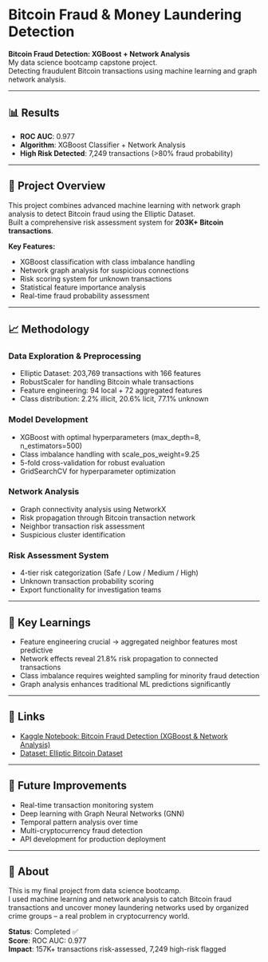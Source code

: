 # Bitcoin Fraud & Money Laundering Detection 

**Bitcoin Fraud Detection: XGBoost + Network Analysis**  
My data science bootcamp capstone project.  
Detecting fraudulent Bitcoin transactions using machine learning and graph network analysis.

---

## 📊 Results

- **ROC AUC**: 0.977  
- **Algorithm**: XGBoost Classifier + Network Analysis  
- **High Risk Detected**: 7,249 transactions (>80% fraud probability)

---

## 🚀 Project Overview

This project combines advanced machine learning with network graph analysis to detect Bitcoin fraud using the Elliptic Dataset.  
Built a comprehensive risk assessment system for **203K+ Bitcoin transactions**.

**Key Features:**
- XGBoost classification with class imbalance handling  
- Network graph analysis for suspicious connections  
- Risk scoring system for unknown transactions  
- Statistical feature importance analysis  
- Real-time fraud probability assessment  

---

## 📈 Methodology

### Data Exploration & Preprocessing
- Elliptic Dataset: 203,769 transactions with 166 features  
- RobustScaler for handling Bitcoin whale transactions  
- Feature engineering: 94 local + 72 aggregated features  
- Class distribution: 2.2% illicit, 20.6% licit, 77.1% unknown  

### Model Development
- XGBoost with optimal hyperparameters (max_depth=8, n_estimators=500)  
- Class imbalance handling with scale_pos_weight=9.25  
- 5-fold cross-validation for robust evaluation  
- GridSearchCV for hyperparameter optimization  

### Network Analysis
- Graph connectivity analysis using NetworkX  
- Risk propagation through Bitcoin transaction network  
- Neighbor transaction risk assessment  
- Suspicious cluster identification  

### Risk Assessment System
- 4-tier risk categorization (Safe / Low / Medium / High)  
- Unknown transaction probability scoring  
- Export functionality for investigation teams  

---

## 🎯 Key Learnings
- Feature engineering crucial → aggregated neighbor features most predictive  
- Network effects reveal 21.8% risk propagation to connected transactions  
- Class imbalance requires weighted sampling for minority fraud detection  
- Graph analysis enhances traditional ML predictions significantly  

---

## 🔗 Links
- [Kaggle Notebook: Bitcoin Fraud Detection (XGBoost & Network Analysis)](https://www.kaggle.com/code/oxspaceman/bitcoin-fraud-money-laundering-detection)
- [Dataset: Elliptic Bitcoin Dataset](https://www.kaggle.com/ellipticco/elliptic-data-set)

---

## 🚀 Future Improvements
- Real-time transaction monitoring system  
- Deep learning with Graph Neural Networks (GNN)  
- Temporal pattern analysis over time  
- Multi-cryptocurrency fraud detection  
- API development for production deployment  

---

## 📝 About
This is my final project from data science bootcamp.  
I used machine learning and network analysis to catch Bitcoin fraud transactions and uncover money laundering networks used by organized crime groups – a real problem in cryptocurrency world.  

**Status**: Completed ✅  
**Score**: ROC AUC: 0.977  
**Impact**: 157K+ transactions risk-assessed, 7,249 high-risk flagged

